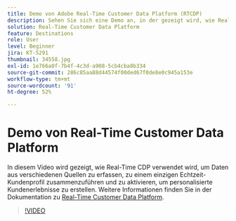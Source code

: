 ```yaml
---
title: Demo von Adobe Real-Time Customer Data Platform (RTCDP)
description: Sehen Sie sich eine Demo an, in der gezeigt wird, wie Real-Time CDP verwendet wird, um Daten aus verschiedenen Quellen zu sammeln, zu einem einzigen Echtzeit-Kundenprofil zusammenzuführen und zu aktivieren, um personalisierte Kundenerlebnisse zu erstellen.
solution: Real-Time Customer Data Platform
feature: Destinations
role: User
level: Beginner
jira: KT-5291
thumbnail: 34558.jpg
exl-id: 1e766a0f-7b4f-4c3d-a908-5cb4cba8b334
source-git-commit: 286c85aa88d44574f00ded67f0de8e0c945a153e
workflow-type: tm+mt
source-wordcount: '91'
ht-degree: 52%

---
```


# Demo von Real-Time Customer Data Platform

In diesem Video wird gezeigt, wie Real-Time CDP verwendet wird, um Daten aus verschiedenen Quellen zu erfassen, zu einem einzigen Echtzeit-Kundenprofil zusammenzuführen und zu aktivieren, um personalisierte Kundenerlebnisse zu erstellen. Weitere Informationen finden Sie in der Dokumentation zu [Real-Time Customer Data Platform](https://experienceleague.adobe.com/docs/experience-platform/rtcdp/overview.html?lang=de).

>[!VIDEO](https://video.tv.adobe.com/v/34558?learn=on&enablevpops)
